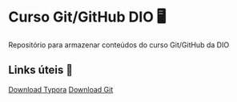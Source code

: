 # Curso Git/GitHub DIO :desktop_computer:
Repositório para armazenar conteúdos do curso Git/GitHub da DIO

## Links úteis :link:

[Download Typora](https://typora.io/)
[Download Git](https://gitforwindows.org/)

